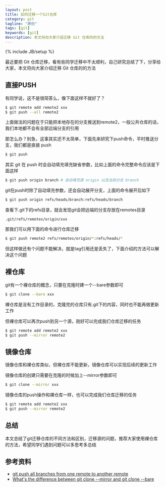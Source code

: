 ```yaml
---
layout: post
title: 如何迁移一个Git仓库
category: git
tagline: "原创"
tags: [git]
keywords: [git]
description: 本文将向大家介绍迁移 Git 仓库的的方法
---
```


{% include JB/setup %}

最近要把 Git 仓库迁移，看有些同学迁移中不太顺利，自己研究总结了下，分享给大家，本文将向大家介绍迁移 Git 仓库的的方法

## 直接PUSH

有同学说，这不是很简答么，像下面这样不就好了？

```bash
$ git remote add remote2 xxx
$ git push --all remote2 
```

上面做法的问题在于只能把本地存在的分支推送到remote2，一般公共仓库的话，我们本地都不会有全部远端分支的引用

那怎么办？别急，这事其实还不太简单，下面先来研究下push命令，平时推送分支，我们都是直接 push

```bash
$ git push
```

其实 git 在 push 时会自动填充填充缺省参数，比如上面的命令完整命令应该是下面这样

```bash
$ git push origin branch # 自动填充源 origin 以及当前分支 branch
```

git在push时除了自动填充参数，还会自动展开分支，上面的命令展开后如下

```bash
$ git push origin refs/heads/branch:refs/heads/branch
```

查看下.git下的refs目录，就会发现git会把远端的分支存放在remotes目录

```
.git/refs/remotes/origin/xxx
```

那我们可以用下面的命令进行仓库迁移

```bash
$ git push remote2 refs/remotes/origin/*:refs/heads/*
```

但这样做还有个问题不能解决，就是tag引用还是丢失了，下面介绍的方法可以解决这个问题

## 裸仓库
git有一个裸仓库的概念，只要在克隆时建一个--bare参数即可

```bash
$ git clone --bare xxx
```

裸仓库是没有工作目录的，克隆完的仓库只有.git下的内容，同时也不能再做更新工作

但裸仓库可以再次push到另一个源，刚好可以完成我们仓库迁移的任务

```bash
$ git remote add remote2 xxx
$ git push --mirror remote2
```

## 镜像仓库
镜像仓库和裸仓库类似，但裸仓库不能更新，镜像仓库可以实现后续的更新工作

镜像仓库的创建只需要在克隆的时候加上--mirror参数即可

```bash
$ git clone --mirror xxx
```

镜像仓库的push操作和裸仓库一样，也可以完成我们仓库迁移的任务

```bash
$ git remote add remote2 xxx
$ git push --mirror remote2
```

## 总结
本文总结了git迁移仓库的不同方法和区别，迁移源的问题，推荐大家使用裸仓库的方法，希望同学们遇到问题可以多思考多总结

## 参考资料

-   [git push all branches from one remote to another remote](https://stackoverflow.com/questions/37884832/git-push-all-branches-from-one-remote-to-another-remote)
- [What's the difference between git clone --mirror and git clone --bare](https://stackoverflow.com/questions/3959924/whats-the-difference-between-git-clone-mirror-and-git-clone-bare)
